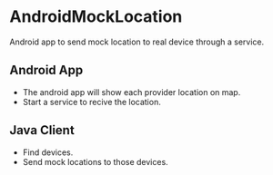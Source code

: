 # AndroidMockLocation
Android app to send mock location to real device through a service.

## Android App
* The android app will show each provider location on map.
* Start a service to recive the location.


## Java Client
* Find devices.
* Send mock locations to those devices.
